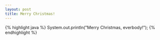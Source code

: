 ```yaml
---
layout: post
title: Merry Christmas!
---
```

{% highlight java %}
System.out.println("Merry Christmas, everbody!");
{% endhighlight %}